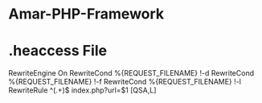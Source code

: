 # Amar-PHP-Framework




# .heaccess File
RewriteEngine On
RewriteCond %{REQUEST_FILENAME} !-d
RewriteCond %{REQUEST_FILENAME} !-f
RewriteCond %{REQUEST_FILENAME} !-l
RewriteRule ^(.+)$ index.php?url=$1 [QSA,L]
